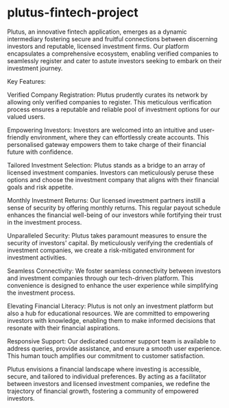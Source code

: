 # plutus-fintech-project

Plutus, an innovative fintech application, emerges as a dynamic intermediary fostering secure and fruitful connections between discerning investors and reputable, licensed investment firms. Our platform encapsulates a comprehensive ecosystem, enabling verified companies to seamlessly register and cater to astute investors seeking to embark on their investment journey.

Key Features:

Verified Company Registration: Plutus prudently curates its network by allowing only verified companies to register. This meticulous verification process ensures a reputable and reliable pool of investment options for our valued users.

Empowering Investors: Investors are welcomed into an intuitive and user-friendly environment, where they can effortlessly create accounts. This personalised gateway empowers them to take charge of their financial future with confidence.

Tailored Investment Selection: Plutus stands as a bridge to an array of licensed investment companies. Investors can meticulously peruse these options and choose the investment company that aligns with their financial goals and risk appetite.

Monthly Investment Returns: Our licensed investment partners instill a sense of security by offering monthly returns. This regular payout schedule enhances the financial well-being of our investors while fortifying their trust in the investment process.

Unparalleled Security: Plutus takes paramount measures to ensure the security of investors' capital. By meticulously verifying the credentials of investment companies, we create a risk-mitigated environment for investment activities.

Seamless Connectivity: We foster seamless connectivity between investors and investment companies through our tech-driven platform. This convenience is designed to enhance the user experience while simplifying the investment process.

Elevating Financial Literacy: Plutus is not only an investment platform but also a hub for educational resources. We are committed to empowering investors with knowledge, enabling them to make informed decisions that resonate with their financial aspirations.

Responsive Support: Our dedicated customer support team is available to address queries, provide assistance, and ensure a smooth user experience. This human touch amplifies our commitment to customer satisfaction.

Plutus envisions a financial landscape where investing is accessible, secure, and tailored to individual preferences. By acting as a facilitator between investors and licensed investment companies, we redefine the trajectory of financial growth, fostering a community of empowered investors.
